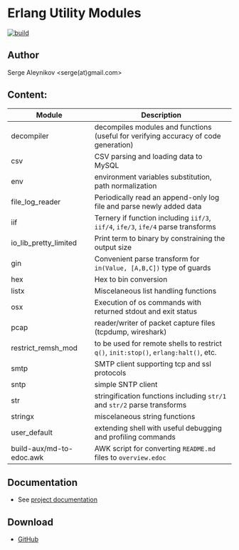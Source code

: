 # Erlang Utility Modules

[![build](https://github.com/saleyn/util/actions/workflows/erlang.yml/badge.svg)](https://github.com/saleyn/util/actions/workflows/erlang.yml)

## Author

Serge Aleynikov <serge(at)gmail.com>

## Content:

| Module                    | Description                                                                          |
| ------------------------- | ------------------------------------------------------------------------------------ |
| decompiler                | decompiles modules and functions (useful for verifying accuracy of code generation)  |
| csv                       | CSV parsing and loading data to MySQL                                                |
| env                       | environment variables substitution, path normalization                               |
| file_log_reader           | Periodically read an append-only log file and parse newly added data                 |
| iif                       | Ternery if function including `iif/3`, `iif/4`, `ife/3`, `ife/4` parse transforms    |
| io_lib_pretty_limited     | Print term to binary by constraining the output size                                 |
| gin                       | Convenient parse transform for `in(Value, [A,B,C])` type of guards                   |
| hex                       | Hex to bin conversion                                                                |
| listx                     | Miscelaneous list handling functions                                                 |
| osx                       | Execution of os commands with returned stdout and exit status                        |
| pcap                      | reader/writer of packet capture files (tcpdump, wireshark)                           |
| restrict_remsh_mod        | to be used for remote shells to restrict `q()`, `init:stop()`, `erlang:halt()`, etc. |
| smtp                      | SMTP client supporting tcp and ssl protocols                                         |
| sntp                      | simple SNTP client                                                                   |
| str                       | stringification functions including `str/1` and `str/2` parse transforms             |
| stringx                   | miscelaneous string functions                                                        |
| user_default              | extending shell with useful debugging and profiling commands                         |
| build-aux/md-to-edoc.awk  | AWK script for converting `README.md` files to `overview.edoc`                       |

## Documentation

* See [project documentation](https://saleyn.github.io/util)

## Download

* [GitHub](http://saleyn.github.io/util)
